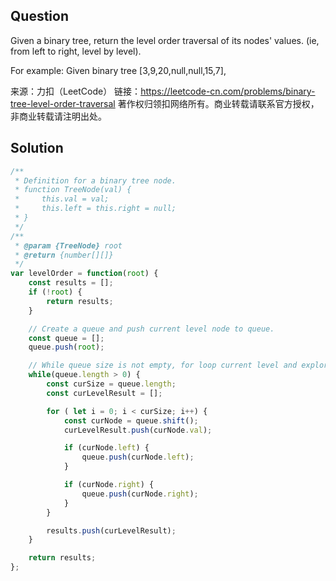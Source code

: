 ## Question
Given a binary tree, return the level order traversal of its nodes' values. (ie, from left to right, level by level).

For example:
Given binary tree [3,9,20,null,null,15,7],

来源：力扣（LeetCode）
链接：https://leetcode-cn.com/problems/binary-tree-level-order-traversal
著作权归领扣网络所有。商业转载请联系官方授权，非商业转载请注明出处。

## Solution
```javascript
/**
 * Definition for a binary tree node.
 * function TreeNode(val) {
 *     this.val = val;
 *     this.left = this.right = null;
 * }
 */
/**
 * @param {TreeNode} root
 * @return {number[][]}
 */
var levelOrder = function(root) {
    const results = [];
    if (!root) {
        return results;
    }

    // Create a queue and push current level node to queue.
    const queue = [];
    queue.push(root);

    // While queue size is not empty, for loop current level and explore to next level.
    while(queue.length > 0) {
        const curSize = queue.length;
        const curLevelResult = [];

        for ( let i = 0; i < curSize; i++) {
            const curNode = queue.shift();
            curLevelResult.push(curNode.val);

            if (curNode.left) {
                queue.push(curNode.left);
            }

            if (curNode.right) {
                queue.push(curNode.right);
            }
        }

        results.push(curLevelResult);
    }

    return results;
};
```